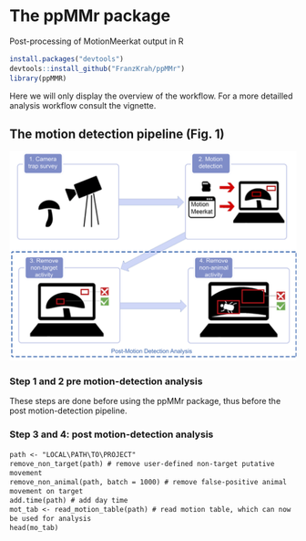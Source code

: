 # The ppMMr package
Post-processing of MotionMeerkat output in R

```r
install.packages("devtools")
devtools::install_github("FranzKrah/ppMMr")
library(ppMMR)
```
Here we will only display the overview of the workflow. For a more detailled analysis workflow consult the vignette.

## The motion detection pipeline (Fig. 1)
![Fig. 1](vignette/pipeline.png)
### Step 1 and 2 pre motion-detection analysis
These steps are done before using the ppMMr package, thus before the post motion-detection pipeline. 

### Step 3 and 4: post motion-detection analysis
```
path <- "LOCAL\PATH\TO\PROJECT"
remove_non_target(path) # remove user-defined non-target putative movement
remove_non_animal(path, batch = 1000) # remove false-positive animal movement on target
add.time(path) # add day time
mot_tab <- read_motion_table(path) # read motion table, which can now be used for analysis
head(mo_tab)
```
